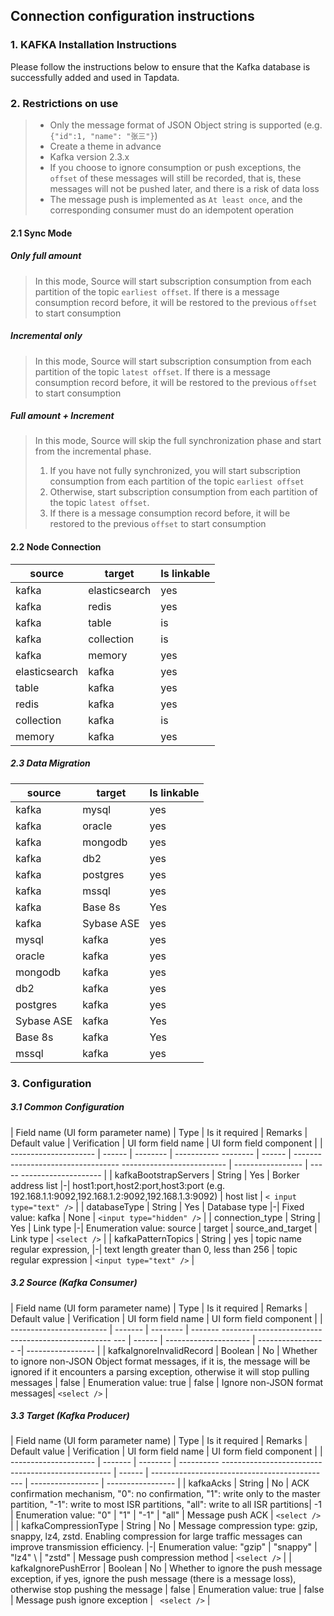 ## **Connection configuration instructions**

### **1. KAFKA Installation Instructions**
Please follow the instructions below to ensure that the Kafka database is successfully added and used in Tapdata.

### **2. Restrictions on use**
>- Only the message format of JSON Object string is supported (e.g. `{"id":1, "name": "张三"}`)
>- Create a theme in advance
>- Kafka version 2.3.x
>- If you choose to ignore consumption or push exceptions, the `offset` of these messages will still be recorded, that is, these messages will not be pushed later, and there is a risk of data loss
>- The message push is implemented as `At least once`, and the corresponding consumer must do an idempotent operation

#### **2.1 Sync Mode**

##### **Only full amount**
> In this mode, Source will start subscription consumption from each partition of the topic `earliest offset`. If there is a message consumption record before, it will be restored to the previous `offset` to start consumption

##### **Incremental only**
> In this mode, Source will start subscription consumption from each partition of the topic `latest offset`. If there is a message consumption record before, it will be restored to the previous `offset` to start consumption

##### **Full amount + Increment**
> In this mode, Source will skip the full synchronization phase and start from the incremental phase.
> 1. If you have not fully synchronized, you will start subscription consumption from each partition of the topic `earliest offset`
> 2. Otherwise, start subscription consumption from each partition of the topic `latest offset`.
> 3. If there is a message consumption record before, it will be restored to the previous `offset` to start consumption

#### **2.2 Node Connection**
| source | target | Is linkable |
| ------------- | ------------- | ---------- |
| kafka | elasticsearch | yes |
| kafka | redis | yes |
| kafka | table | is |
| kafka | collection | is |
| kafka | memory | yes |
| elasticsearch | kafka | yes |
| table | kafka | yes |
| redis | kafka | yes |
| collection | kafka | is |
| memory | kafka | yes |



##### **2.3 Data Migration**
| source | target | Is linkable |
| ---------- | ---------- | ---------- |
| kafka | mysql | yes |
| kafka | oracle | yes |
| kafka | mongodb | yes |
| kafka | db2 | yes |
| kafka | postgres | yes |
| kafka | mssql | yes |
| kafka | Base 8s | Yes |
| kafka | Sybase ASE | yes |
| mysql | kafka | yes |
| oracle | kafka | yes |
| mongodb | kafka | yes |
| db2 | kafka | yes |
| postgres | kafka | yes |
| Sybase ASE | kafka | Yes |
| Base 8s | kafka | Yes |
| mssql | kafka | yes |


### **3. Configuration**

##### **3.1 Common Configuration**
| Field name (UI form parameter name) | Type | Is it required | Remarks | Default value | Verification | UI form field name | UI form field component |
| --------------------- | ------ | -------- | ----------- -------- | ------ | ---------------------------------- -------------------------- | ----------------- | ----- -------------------- |
| kafkaBootstrapServers | String | Yes | Borker address list |-| host1:port,host2:port,host3:port (e.g. 192.168.1.1:9092,192.168.1.2:9092,192.168.1.3:9092) | host list | `< input type="text" />` |
| databaseType | String | Yes | Database type |-| Fixed value: kafka | None | `<input type="hidden" />` |
| connection_type | String | Yes | Link type |-| Enumeration value: source \| target \| source_and_target | Link type | `<select />` |
| kafkaPatternTopics | String | yes | topic name regular expression, |-| text length greater than 0, less than 256 | topic regular expression | `<input type="text" />` |


##### **3.2 Source (Kafka Consumer)**
| Field name (UI form parameter name) | Type | Is it required | Remarks | Default value | Verification | UI form field name | UI form field component |
| ------------------------ | ------- | -------- | ------- -------------------------------------------------- --- | ------ | --------------------- | ----------------- -| ----------------- |
| kafkaIgnoreInvalidRecord | Boolean | No | Whether to ignore non-JSON Object format messages, if it is, the message will be ignored if it encounters a parsing exception, otherwise it will stop pulling messages | false | Enumeration value: true \| false | Ignore non-JSON format messages| `<select />` |

##### **3.3 Target (Kafka Producer)**
| Field name (UI form parameter name) | Type | Is it required | Remarks | Default value | Verification | UI form field name | UI form field component |
| --------------------- | ------- | -------- | ---------- -------------------------------------------------- | ------ | ------------------------------------------ --- | ----------------- | ----------------- |
| kafkaAcks | String | No | ACK confirmation mechanism, "0": no confirmation, "1": write only to the master partition, "-1": write to most ISR partitions, "all": write to all ISR partitions| -1 | Enumeration value: "0" \| "1" \| "-1" \| "all" | Message push ACK | `<select />` |
| kafkaCompressionType | String | No | Message compression type: gzip, snappy, lz4, zstd. Enabling compression for large traffic messages can improve transmission efficiency. |-| Enumeration value: "gzip" \| "snappy" \| "lz4" \ | "zstd" | Message push compression method | `<select />` |
| kafkaIgnorePushError | Boolean | No | Whether to ignore the push message exception, if yes, ignore the push message (there is a message loss), otherwise stop pushing the message | false | Enumeration value: true \| false | Message push ignore exception | ` <select />` |
